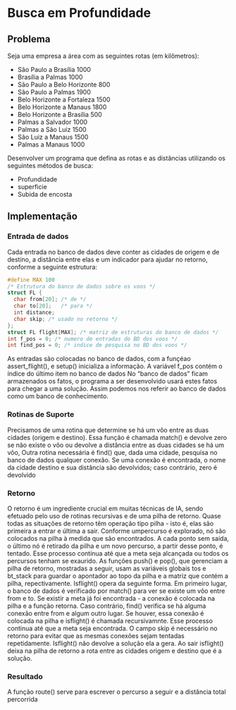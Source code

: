 # Busca em Profundidade

## Problema

Seja uma empresa a área com as seguintes rotas (em kilômetros):

* São Paulo a Brasília 		    1000
* Brasília a Palmas     		  1000
* São Paulo a Belo Horizonte	800
* São Paulo a Palmas		      1900
* Belo Horizonte a Fortaleza	1500
* Belo Horizonte a Manaus	    1800
* Belo Horizonte a Brasília		500
* Palmas a Salvador		        1000
* Palmas a São Luiz		        1500
* São Luiz a Manaus		        1500
* Palmas a Manaus		          1000

Desenvolver um programa que defina as rotas e as distâncias utilizando os seguintes métodos de busca:

- Profundidade
- superficie
- Subida de encosta

## Implementação
### Entrada de dados
Cada entrada no banco de dados deve conter as cidades de origem e de destino, a distância entre elas e um indicador para ajudar no retorno, conforme a seguinte estrutura:
```C
#define MAX 100
/* Estrutura do banco de dados sobre os voos */
struct FL {
  char from[20]; /* de */
  char to[20];   /* para */
  int distance;
  char skip; /* usado no retorno */
};
struct FL flight[MAX]; /* matriz de estruturas do banco de dados */
int f_pos = 0; /* numero de entradas do BD dos voos */
int find_pos = 0; /* indice de pesquisa no BD dos voos */
```
As entradas são colocadas no banco de dados, com a funçéao assert_flight(), e setup() inicializa a informação. A variável f_pos contém o índice do último item no banco de dados
No “banco de dados” ficam armazenados os fatos, o programa a ser desenvolvido usará estes fatos para chegar a uma solução. Assim podemos nos referir ao banco de dados como um banco de conhecimento.
### Rotinas de Suporte
Precisamos de uma rotina que determine se há um vôo entre as duas cidades (origem e destino). Essa função é chamada match() e devolve zero se não existe o vôo ou devolve a distância entre as duas cidades se há um vôo,
Outra rotina necessária é find() que, dada uma cidade, pesquisa no banco de dados qualquer conexão. Se uma conexão é encontrada, o nome da cidade destino e sua distância são devolvidos; caso contrário, zero é devolvido
### Retorno
O retorno é um ingrediente crucial em muitas técnicas de IA, sendo efetuado pelo uso de rotinas recursivas e de uma pilha de retorno. Quase todas as situações de retorno têm operação tipo pilha - isto é, elas são primeira a entrar e última a sair. Conforme umpercurso é explorado, nó são colocados na pilha à medida que são encontrados. A cada ponto sem saída, o último nó é retirado da pilha e um novo percurso, a partir desse ponto, é tentado. Esse processo continua até que a meta seja alcançada ou todos os percursos tenham se exaurido.
As funções push() e pop(), que gerenciam a pilha de retorno, mostradas a seguir, usam as variáveis globais tos e bt_stack para guardar o apontador ao topo da pilha e a matriz que contém a pilha, repectivamente.
Isflight() opera da seguinte forma. Em primeiro lugar, o banco de dados é verificado por match() para ver se existe um vôo entre from e to. Se existir a meta já foi encontrada - a conexão é colocada na pilha e a função retorna. Caso contrário, find() verifica se há alguma conexão entre from e algum outro lugar. Se houver, essa conexão é colocada na pilha e isflight() é chamada recursivamnte. Esse processo continua até que a meta seja encontrada. O campo skip é necessário no retorno para evitar que as mesmas conexões sejam tentadas repetidamente.
Isflight() não devolve a solução ela a gera. Ao sair isflight() deixa na pilha de retorno a rota entre as cidades origem e destino que é a solução.
### Resultado
A função route() serve para escrever o percurso a seguir e a distância total percorrida


